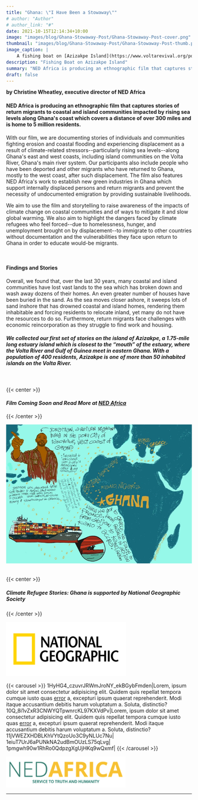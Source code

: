 ```yaml
---
title: "Ghana: \"I Have Been a Stowaway\""
# author: "Author"
# author_link: "#"
date: 2021-10-15T12:14:34+10:00
image: "images/blog/Ghana-Stowaway-Post/Ghana-Stowaway-Post-cover.png"
thumbnail: "images/blog/Ghana-Stowaway-Post/Ghana-Stowaway-Post-thumb.png"
image_caption: |
    A fishing boat on [Azizakpe Island](https://www.voltarevival.org/post/introduction-to-azizakpe-island), Ghana. Image Credit: [Christine Wheatley](../../about/christine-wheatley/)
description: "Fishing Boat on Azizakpe Island"
summary: "NED Africa is producing an ethnographic film that captures stories of return migrants to coastal and island communities impacted by rising sea levels along Ghana's coast."
draft: false
---
```


**by Christine Wheatley, executive director of NED Africa**

#### **NED Africa is producing an ethnographic film that captures stories of return migrants to coastal and island communities impacted by rising sea levels along Ghana's coast which covers a distance of over 300 miles and is home to 5 million residents.**

With our film, we are documenting stories of individuals and communities fighting erosion and coastal flooding and experiencing displacement as a result of climate-related stressors--particularly rising sea levels--along Ghana's east and west coasts, including island communities on the Volta River, Ghana's main river system. Our participants also include people who have been deported and other migrants who have returned to Ghana, mostly to the west coast, after such displacement. The film also features NED Africa's work to establish new green industries in Ghana which support internally displaced persons and return migrants and prevent the necessity of undocumented emigration by providing sustainable livelihoods. 

We aim to use the film and storytelling to raise awareness of the impacts of climate change on coastal communities and of ways to mitigate it and slow global warming. We also aim to highlight the dangers faced by climate refugees who feel forced--due to homelessness, hunger, and unemployment brought on by displacement--to immigrate to other countries without documentation and the vulnerabilities they face upon return to Ghana in order to educate would-be migrants.

&nbsp;
#### **Findings and Stories** 

Overall, we found that, over the last 30 years, many coastal and island communities have lost vast lands to the sea which has broken down and wash away dozens of their homes. An even greater number of houses have been buried in the sand. As the sea moves closer ashore, it sweeps lots of sand inshore that has drowned coastal and island homes, rendering them inhabitable and forcing residents to relocate inland, yet many do not have the resources to do so. Furthermore, return migrants face challenges with economic reincorporation as they struggle to find work and housing.


##### **We collected our first set of stories on the island of Azizakpe, a 1.75-mile long estuary island which is closest to the “mouth” of the estuary, where the Volta River and Gulf of Guinea meet in eastern Ghana. With a population of 400 residents, Azizakpe is one of more than 50 inhabited islands on the Volta River.**
&nbsp;

{{< center >}}
#### ***Film Coming Soon and Read More at [NED Africa](https://nedafrica.com/climate-refugee-stories/)*** 
{{< /center >}}
&nbsp;

![Jonathan's Story](../../images/blog/Ghana-Stowaway-Post/Capture2.webp#caption "Jonathan's Story. Artwork by [Monica Curca](../../about/monica-curca/)")
&nbsp;

{{< center >}}
##### **Climate Refugee Stories: Ghana is supported by National Geographic Society**
{{< /center >}}
&nbsp;

![NatGeo Logo](../../images/blog/Ghana-Stowaway-Post/Capture3.webp)
&nbsp;

{{< carousel >}}
1HyHG4_czuvrJRWmJroNY_ekBGybFmden|Lorem, ipsum dolor sit amet consectetur adipisicing elit. Quidem quis repellat tempora cumque iusto quas [error](http://localhost:1313/crs-website/stories/navajo-sheep-post/) a, excepturi ipsum quaerat reprehenderit. Modi itaque accusantium debitis harum voluptatum a. Soluta, distinctio?
10Q_8i1vZxR3CNWYQTpwnrcKL97KXVdPv|Lorem, ipsum dolor sit amet consectetur adipisicing elit. Quidem quis repellat tempora cumque iusto quas [error](https://google.com) a, excepturi ipsum quaerat reprehenderit. Modi itaque accusantium debitis harum voluptatum a. Soluta, distinctio?
11jVWEZXHDBLKhVYtQzoUo3C9yNLUc7Nu|
1eiuT7UrJ6aPUNkNA2udBmOUzLS75qLvg|
1pmgwh90w1RhRo0QdpzgXgUjHKq9wQxmf|
{{< /carousel >}}
&nbsp;

![NedAfrica Logo](../../images/blog/Ghana-Stowaway-Post/Capture4.webp)

---
